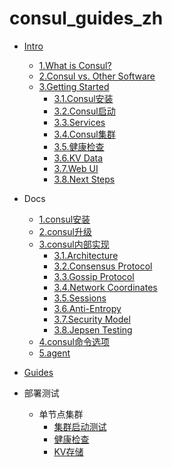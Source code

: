 # consul_guides_zh
* [Intro](intro/01.md)
    * [1.What is Consul?](intro/01.md)
    * [2.Consul vs. Other Software](intro/02.md)
    * [3.Getting Started](intro/03.1.md)
        - [3.1.Consul安装](intro/03.1.md)
        - [3.2.Consul启动](intro/03.1.md)
        - [3.3.Services](intro/03.3.md)
        - [3.4.Consul集群](intro/03.4.md)
        - [3.5.健康检查](intro/03.5.md)
        - [3.6.KV Data](intro/03.6.md)
        - [3.7.Web UI](intro/03.7.md)
        - [3.8.Next Steps](intro/03.7.md)
* Docs
    * [1.consul安装](docs/install/01.md)
    * [2.consul升级](docs/upgrading/02.md)
    * [3.consul内部实现](docs/internals/03.md)
        - [3.1.Architecture](docs/internals/03.1.md)
        - [3.2.Consensus Protocol](docs/internals/03.2.md)
        - [3.3.Gossip Protocol](docs/internals/03.3.md)
        - [3.4.Network Coordinates](docs/internals/03.4.md)
        - [3.5.Sessions](docs/internals/03.5.md)
        - [3.6.Anti-Entropy](docs/internals/03.6.md)
        - [3.7.Security Model](docs/internals/03.7.md)
        - [3.8.Jepsen Testing](docs/internals/03.8.md)
    * [4.consul命令选项](docs/commands/04.md)
    * [5.agent](docs/agent/05.md)
* [Guides](guides/01.md)

* 部署测试
    * 单节点集群
        - [集群启动测试](examples/01.1.md)
        - [健康检查](examples/01.2.md)
        - [KV存储](examples/01.3.md)

